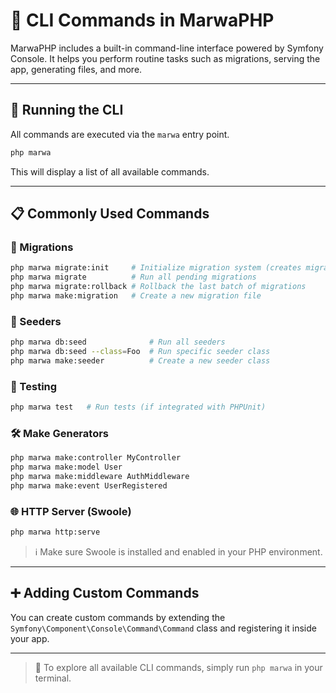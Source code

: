# 🧰 CLI Commands in MarwaPHP

MarwaPHP includes a built-in command-line interface powered by Symfony Console. It helps you perform routine tasks such as migrations, serving the app, generating files, and more.

---

## 🚀 Running the CLI

All commands are executed via the `marwa` entry point.

```bash
php marwa
```

This will display a list of all available commands.

---

## 📋 Commonly Used Commands

### 🔧 Migrations

```bash
php marwa migrate:init     # Initialize migration system (creates migrations table)
php marwa migrate          # Run all pending migrations
php marwa migrate:rollback # Rollback the last batch of migrations
php marwa make:migration   # Create a new migration file
```

### 🌱 Seeders

```bash
php marwa db:seed              # Run all seeders
php marwa db:seed --class=Foo  # Run specific seeder class
php marwa make:seeder          # Create a new seeder class
```

### 🧪 Testing

```bash
php marwa test   # Run tests (if integrated with PHPUnit)
```

### 🛠 Make Generators

```bash
php marwa make:controller MyController
php marwa make:model User
php marwa make:middleware AuthMiddleware
php marwa make:event UserRegistered
```

### 🌐 HTTP Server (Swoole)

```bash
php marwa http:serve
```

> ℹ️ Make sure Swoole is installed and enabled in your PHP environment.

---

## ➕ Adding Custom Commands

You can create custom commands by extending the `Symfony\Component\Console\Command\Command` class and registering it inside your app.

---

> 📝 To explore all available CLI commands, simply run `php marwa` in your terminal.
